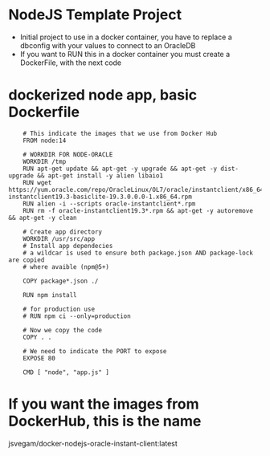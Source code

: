 # NodeJS Template Project
- Initial project to use in a docker container, you have to replace a dbconfig with your values to connect to an OracleDB
- If you want to RUN this in a docker container you must create a DockerFile, with the next code 


# dockerized node app, basic Dockerfile

        # This indicate the images that we use from Docker Hub
        FROM node:14

        # WORKDIR FOR NODE-ORACLE
        WORKDIR /tmp
        RUN apt-get update && apt-get -y upgrade && apt-get -y dist-upgrade && apt-get install -y alien libaio1
        RUN wget https://yum.oracle.com/repo/OracleLinux/OL7/oracle/instantclient/x86_64/getPackage/oracle-instantclient19.3-basiclite-19.3.0.0.0-1.x86_64.rpm
        RUN alien -i --scripts oracle-instantclient*.rpm
        RUN rm -f oracle-instantclient19.3*.rpm && apt-get -y autoremove && apt-get -y clean

        # Create app directory
        WORKDIR /usr/src/app
        # Install app dependecies
        # a wildcar is used to ensure both package.json AND package-lock are copied
        # where avaible (npm@5+)

        COPY package*.json ./

        RUN npm install

        # for production use 
        # RUN npm ci --only=production

        # Now we copy the code
        COPY . .

        # We need to indicate the PORT to expose
        EXPOSE 80

        CMD [ "node", "app.js" ]


# If you want the images from DockerHub, this is the name
jsvegam/docker-nodejs-oracle-instant-client:latest






